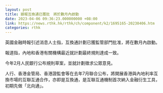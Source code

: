 ```yaml
---
layout: post
title: 據報互換通已獲批　將於數月內啟動
date: 2023-04-06 09:36:23.000000000 +08:00
link: https://news.rthk.hk/rthk/ch/component/k2/1695165-20230406.htm
categories: rthk
---
```


英國金融時報引述消息人士指，互換通計劃已獲監管部門批准，將在數月內啟動。

報道指，內地和香港有關機構最近就計劃最終規則達成一致。

今年2月人民銀行公布規則草案，並就計劃徵求公眾意見。

人行、香港金管局、香港證監會等在去年7月聯合公布，將開展香港與內地利率互換市場的互聯互通合作，亦即是互換通，是互聯互通機制首次納入金融衍生工具，初期先做「北向通」。
